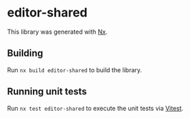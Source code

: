 # editor-shared

This library was generated with [Nx](https://nx.dev).

## Building

Run `nx build editor-shared` to build the library.

## Running unit tests

Run `nx test editor-shared` to execute the unit tests via [Vitest](https://vitest.dev/).
